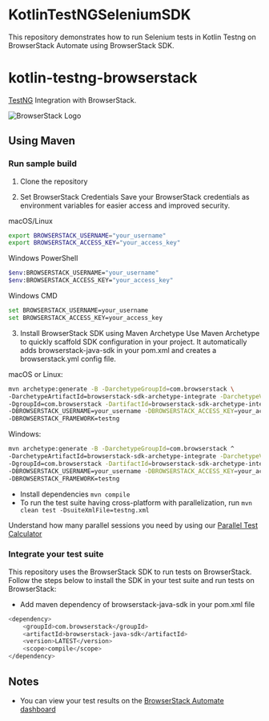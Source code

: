 # KotlinTestNGSeleniumSDK
This repository demonstrates how to run Selenium tests in Kotlin Testng on BrowserStack Automate using BrowserStack SDK.

# kotlin-testng-browserstack

[TestNG](http://testng.org) Integration with BrowserStack.

![BrowserStack Logo](https://d98b8t1nnulk5.cloudfront.net/production/images/layout/logo-header.png?1469004780)

## Using Maven
### Run sample build

1. Clone the repository

2. Set BrowserStack Credentials
   Save your BrowserStack credentials as environment variables for easier access and improved security.

macOS/Linux
```sh
export BROWSERSTACK_USERNAME="your_username"
export BROWSERSTACK_ACCESS_KEY="your_access_key"
```
Windows PowerShell
```sh
$env:BROWSERSTACK_USERNAME="your_username"
$env:BROWSERSTACK_ACCESS_KEY="your_access_key"
```
Windows CMD
```sh
set BROWSERSTACK_USERNAME=your_username
set BROWSERSTACK_ACCESS_KEY=your_access_key
```

3. Install BrowserStack SDK using Maven Archetype
   Use Maven Archetype to quickly scaffold SDK configuration in your project. It automatically adds browserstack-java-sdk in your pom.xml and creates a browserstack.yml config file.

macOS or Linux:

```sh
mvn archetype:generate -B -DarchetypeGroupId=com.browserstack \
-DarchetypeArtifactId=browserstack-sdk-archetype-integrate -DarchetypeVersion=1.0 \
-DgroupId=com.browserstack -DartifactId=browserstack-sdk-archetype-integrate -Dversion=1.0 \
-DBROWSERSTACK_USERNAME=your_username -DBROWSERSTACK_ACCESS_KEY=your_access_key \
-DBROWSERSTACK_FRAMEWORK=testng
```
Windows:
```sh
mvn archetype:generate -B -DarchetypeGroupId=com.browserstack ^
-DarchetypeArtifactId=browserstack-sdk-archetype-integrate -DarchetypeVersion=1.0 ^
-DgroupId=com.browserstack -DartifactId=browserstack-sdk-archetype-integrate -Dversion=1.0 ^
-DBROWSERSTACK_USERNAME=your_username -DBROWSERSTACK_ACCESS_KEY=your_access_key ^
-DBROWSERSTACK_FRAMEWORK=testng
```

- Install dependencies `mvn compile`
- To run the test suite having cross-platform with parallelization, run `mvn clean test -DsuiteXmlFile=testng.xml`

Understand how many parallel sessions you need by using our [Parallel Test Calculator](https://www.browserstack.com/automate/parallel-calculator?ref=github)

### Integrate your test suite

This repository uses the BrowserStack SDK to run tests on BrowserStack. Follow the steps below to install the SDK in your test suite and run tests on BrowserStack:

* Add maven dependency of browserstack-java-sdk in your pom.xml file
```sh
<dependency>
    <groupId>com.browserstack</groupId>
    <artifactId>browserstack-java-sdk</artifactId>
    <version>LATEST</version>
    <scope>compile</scope>
</dependency>
```


## Notes
* You can view your test results on the [BrowserStack Automate dashboard](https://www.browserstack.com/automate)
